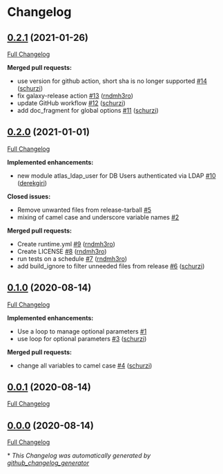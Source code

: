 # Changelog

## [0.2.1](https://github.com/T-Systems-MMS/ansible-collection-mongodb-atlas/tree/0.2.1) (2021-01-26)

[Full Changelog](https://github.com/T-Systems-MMS/ansible-collection-mongodb-atlas/compare/0.2.0...0.2.1)

**Merged pull requests:**

- use version for github action, short sha is no longer supported [\#14](https://github.com/T-Systems-MMS/ansible-collection-mongodb-atlas/pull/14) ([schurzi](https://github.com/schurzi))
- fix galaxy-release action [\#13](https://github.com/T-Systems-MMS/ansible-collection-mongodb-atlas/pull/13) ([rndmh3ro](https://github.com/rndmh3ro))
- update GitHub workflow [\#12](https://github.com/T-Systems-MMS/ansible-collection-mongodb-atlas/pull/12) ([schurzi](https://github.com/schurzi))
- add doc\_fragment for global options [\#11](https://github.com/T-Systems-MMS/ansible-collection-mongodb-atlas/pull/11) ([schurzi](https://github.com/schurzi))

## [0.2.0](https://github.com/T-Systems-MMS/ansible-collection-mongodb-atlas/tree/0.2.0) (2021-01-01)

[Full Changelog](https://github.com/T-Systems-MMS/ansible-collection-mongodb-atlas/compare/0.1.0...0.2.0)

**Implemented enhancements:**

- new module atlas\_ldap\_user for DB Users authenticated via LDAP [\#10](https://github.com/T-Systems-MMS/ansible-collection-mongodb-atlas/pull/10) ([derekgiri](https://github.com/derekgiri))

**Closed issues:**

- Remove unwanted files from release-tarball  [\#5](https://github.com/T-Systems-MMS/ansible-collection-mongodb-atlas/issues/5)
- mixing of camel case and underscore variable names [\#2](https://github.com/T-Systems-MMS/ansible-collection-mongodb-atlas/issues/2)

**Merged pull requests:**

- Create runtime.yml [\#9](https://github.com/T-Systems-MMS/ansible-collection-mongodb-atlas/pull/9) ([rndmh3ro](https://github.com/rndmh3ro))
- Create LICENSE [\#8](https://github.com/T-Systems-MMS/ansible-collection-mongodb-atlas/pull/8) ([rndmh3ro](https://github.com/rndmh3ro))
- run tests on a schedule [\#7](https://github.com/T-Systems-MMS/ansible-collection-mongodb-atlas/pull/7) ([rndmh3ro](https://github.com/rndmh3ro))
- add build\_ignore to filter unneeded files from release [\#6](https://github.com/T-Systems-MMS/ansible-collection-mongodb-atlas/pull/6) ([schurzi](https://github.com/schurzi))

## [0.1.0](https://github.com/T-Systems-MMS/ansible-collection-mongodb-atlas/tree/0.1.0) (2020-08-14)

[Full Changelog](https://github.com/T-Systems-MMS/ansible-collection-mongodb-atlas/compare/0.0.1...0.1.0)

**Implemented enhancements:**

- Use a loop to manage optional parameters [\#1](https://github.com/T-Systems-MMS/ansible-collection-mongodb-atlas/issues/1)
- use loop for optional parameters [\#3](https://github.com/T-Systems-MMS/ansible-collection-mongodb-atlas/pull/3) ([schurzi](https://github.com/schurzi))

**Merged pull requests:**

- change all variables to camel case [\#4](https://github.com/T-Systems-MMS/ansible-collection-mongodb-atlas/pull/4) ([schurzi](https://github.com/schurzi))

## [0.0.1](https://github.com/T-Systems-MMS/ansible-collection-mongodb-atlas/tree/0.0.1) (2020-08-14)

[Full Changelog](https://github.com/T-Systems-MMS/ansible-collection-mongodb-atlas/compare/0.0.0...0.0.1)

## [0.0.0](https://github.com/T-Systems-MMS/ansible-collection-mongodb-atlas/tree/0.0.0) (2020-08-14)

[Full Changelog](https://github.com/T-Systems-MMS/ansible-collection-mongodb-atlas/compare/bcc2143900b453d307cab84cc0547804c0492570...0.0.0)



\* *This Changelog was automatically generated by [github_changelog_generator](https://github.com/github-changelog-generator/github-changelog-generator)*
